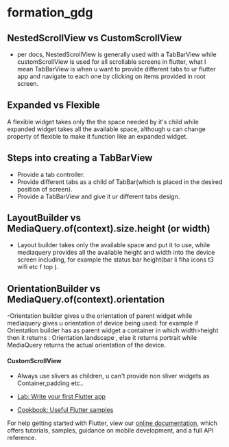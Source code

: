 # formation_gdg


## NestedScrollView vs CustomScrollView

- per docs, NestedScrollView is generally used with a TabBarView while customScrollView is used for all scrollable screens in flutter, what I mean TabBarView is when u want to provide different tabs to ur flutter app and navigate to each one by clicking on items provided in root screen.

## Expanded vs Flexible
A flexible widget takes only the the space needed by it's child while expanded widget takes all the available space, although u can change property of flexible to make it function like an expanded widget.

## Steps into creating a TabBarView
- Provide a tab controller.
- Provide different tabs as a child of TabBar(which is placed in the desired position of screen).
- Provide a TabBarView and give it ur different tabs design.

## LayoutBuilder vs MediaQuery.of(context).size.height (or width)
- Layout builder takes only the available space and put it to use, while mediaquery provides all the available height and width into the device screen including, for example the status bar height(bar li fiha icons t3 wifi etc f top ).

## OrientationBuilder vs MediaQuery.of(context).orientation
-Orientation builder gives u the orientation of parent widget while mediaquery gives u orientation of device being used:
for example if Orientation builder has as parent widget a container in which width>height then it returns : Orientation.landscape , else it returns portrait
while MediaQuery returns the actual orientation of the device.

#### CustomScrollView
- Always use slivers as children, u can't provide non sliver widgets as Container,padding etc..


- [Lab: Write your first Flutter app](https://flutter.dev/docs/get-started/codelab)
- [Cookbook: Useful Flutter samples](https://flutter.dev/docs/cookbook)

For help getting started with Flutter, view our
[online documentation](https://flutter.dev/docs), which offers tutorials,
samples, guidance on mobile development, and a full API reference.
